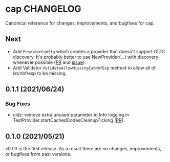 # cap CHANGELOG

Canonical reference for changes, improvements, and bugfixes for cap.

## Next

* Add `ProviderConfig` which creates a provider that doesn't support
  OIDC discovery. It's probably better to use NewProvider(...) with discovery
  whenever possible ([PR](https://github.com/hashicorp/cap/pull/57) and [issue](https://github.com/hashicorp/cap/issues/55)).
* Add Validator `ValidateAllowMissingIatNbfExp` method to allow all of
  iat/nbf/exp to be missing. 

## 0.1.1 (2021/06/24)

### Bug Fixes

* oidc: remove extra unused parameter to Info logging in TestProvider.startCachedCodesCleanupTicking
  ([PR](https://github.com/hashicorp/cap/pull/42)).

## 0.1.0 (2021/05/21)

v0.1.0 is the first release.  As a result there are no changes, improvements, or bugfixes from past versions.

